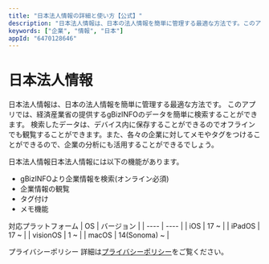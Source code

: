 ```yaml
---
title: "日本法人情報の詳細と使い方【公式】"
description: "日本法人情報は、日本の法人情報を簡単に管理する最適な方法です。このアプリでは、経済産業省の提供するgBizINFOのデータを簡単に検索することができます。"
keywords: ["企業", "情報", "日本"]
appId: "6470128646"
---
```


# 日本法人情報

日本法人情報は、日本の法人情報を簡単に管理する最適な方法です。 このアプリでは、経済産業省の提供するgBizINFOのデータを簡単に検索することができます。 検索したデータは、デバイス内に保存することができるのでオフラインでも観覧することができます。また、各々の企業に対してメモやタグをつけることができるので、企業の分析にも活用することができるでしょう。

日本法人情報日本法人情報には以下の機能があります。

- gBizINFOより企業情報を検索(オンライン必須)
- 企業情報の観覧
- タグ付け
- メモ機能

対応プラットフォーム
| OS | バージョン |
| ---- | ---- |
| iOS | 17 ~ |
| iPadOS | 17 ~ |
| visionOS | 1 ~ |
| macOS | 14(Sonoma) ~ |

プライバシーポリシー
詳細は[プライバシーポリシー](/privacy)をご覧ください。
